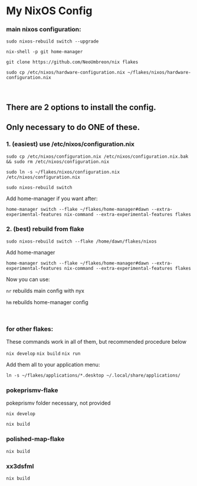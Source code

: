# My NixOS Config

### main nixos configuration:

```
sudo nixos-rebuild switch --upgrade
```

```
nix-shell -p git home-manager
```

```
git clone https://github.com/NeoUmbreon/nix flakes
```

```
sudo cp /etc/nixos/hardware-configuration.nix ~/flakes/nixos/hardware-configuration.nix
```

<br/>

## There are 2 options to install the config. 
## Only necessary to do ONE of these.

### 1. (easiest) use /etc/nixos/configuration.nix
```
sudo cp /etc/nixos/configuration.nix /etc/nixos/configuration.nix.bak && sudo rm /etc/nixos/configuration.nix
```

```
sudo ln -s ~/flakes/nixos/configuration.nix /etc/nixos/configuration.nix
```

`sudo nixos-rebuild switch`

Add home-manager if you want after:

```
home-manager switch --flake ~/flakes/home-manager#dawn --extra-experimental-features nix-command --extra-experimental-features flakes
```

### 2. (best) rebuild from flake
```
sudo nixos-rebuild switch --flake /home/dawn/flakes/nixos
```

Add home-manager

```
home-manager switch --flake ~/flakes/home-manager#dawn --extra-experimental-features nix-command --extra-experimental-features flakes
```

Now you can use:

`nr` rebuilds main config with nyx

`hm` rebuilds home-manager config

<br/>

### for other flakes:
These commands work in all of them, but recommended procedure below

`nix develop`
`nix build`
`nix run`

Add them all to your application menu:

```
ln -s ~/flakes/applications/*.desktop ~/.local/share/applications/
```

### pokeprismv-flake
pokeprismv folder necessary, not provided

```
nix develop
```

```
nix build
```

### polished-map-flake
```
nix build
```

### xx3dsfml
```
nix build
```
